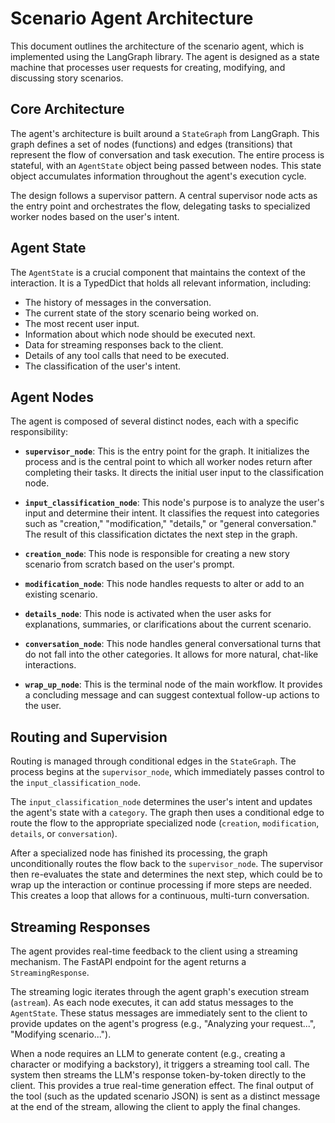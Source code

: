 # Scenario Agent Architecture

This document outlines the architecture of the scenario agent, which is implemented using the LangGraph library. The agent is designed as a state machine that processes user requests for creating, modifying, and discussing story scenarios.

## Core Architecture

The agent's architecture is built around a `StateGraph` from LangGraph. This graph defines a set of nodes (functions) and edges (transitions) that represent the flow of conversation and task execution. The entire process is stateful, with an `AgentState` object being passed between nodes. This state object accumulates information throughout the agent's execution cycle.

The design follows a supervisor pattern. A central supervisor node acts as the entry point and orchestrates the flow, delegating tasks to specialized worker nodes based on the user's intent.

## Agent State

The `AgentState` is a crucial component that maintains the context of the interaction. It is a TypedDict that holds all relevant information, including:

-   The history of messages in the conversation.
-   The current state of the story scenario being worked on.
-   The most recent user input.
-   Information about which node should be executed next.
-   Data for streaming responses back to the client.
-   Details of any tool calls that need to be executed.
-   The classification of the user's intent.

## Agent Nodes

The agent is composed of several distinct nodes, each with a specific responsibility:

-   **`supervisor_node`**: This is the entry point for the graph. It initializes the process and is the central point to which all worker nodes return after completing their tasks. It directs the initial user input to the classification node.

-   **`input_classification_node`**: This node's purpose is to analyze the user's input and determine their intent. It classifies the request into categories such as "creation," "modification," "details," or "general conversation." The result of this classification dictates the next step in the graph.

-   **`creation_node`**: This node is responsible for creating a new story scenario from scratch based on the user's prompt.

-   **`modification_node`**: This node handles requests to alter or add to an existing scenario.

-   **`details_node`**: This node is activated when the user asks for explanations, summaries, or clarifications about the current scenario.

-   **`conversation_node`**: This node handles general conversational turns that do not fall into the other categories. It allows for more natural, chat-like interactions.

-   **`wrap_up_node`**: This is the terminal node of the main workflow. It provides a concluding message and can suggest contextual follow-up actions to the user.

## Routing and Supervision

Routing is managed through conditional edges in the `StateGraph`. The process begins at the `supervisor_node`, which immediately passes control to the `input_classification_node`.

The `input_classification_node` determines the user's intent and updates the agent's state with a `category`. The graph then uses a conditional edge to route the flow to the appropriate specialized node (`creation`, `modification`, `details`, or `conversation`).

After a specialized node has finished its processing, the graph unconditionally routes the flow back to the `supervisor_node`. The supervisor then re-evaluates the state and determines the next step, which could be to wrap up the interaction or continue processing if more steps are needed. This creates a loop that allows for a continuous, multi-turn conversation.

## Streaming Responses

The agent provides real-time feedback to the client using a streaming mechanism. The FastAPI endpoint for the agent returns a `StreamingResponse`.

The streaming logic iterates through the agent graph's execution stream (`astream`). As each node executes, it can add status messages to the `AgentState`. These status messages are immediately sent to the client to provide updates on the agent's progress (e.g., "Analyzing your request...", "Modifying scenario...").

When a node requires an LLM to generate content (e.g., creating a character or modifying a backstory), it triggers a streaming tool call. The system then streams the LLM's response token-by-token directly to the client. This provides a true real-time generation effect. The final output of the tool (such as the updated scenario JSON) is sent as a distinct message at the end of the stream, allowing the client to apply the final changes.
